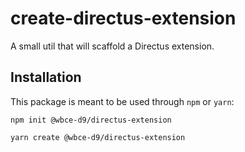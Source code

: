 # create-directus-extension

A small util that will scaffold a Directus extension.

## Installation

This package is meant to be used through `npm` or `yarn`:

```
npm init @wbce-d9/directus-extension
```

```
yarn create @wbce-d9/directus-extension
```
